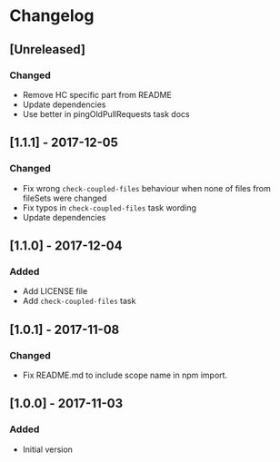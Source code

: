 # Changelog

## [Unreleased]
### Changed
- Remove HC specific part from README
- Update dependencies
- Use better in pingOldPullRequests task docs

## [1.1.1] - 2017-12-05
### Changed
- Fix wrong `check-coupled-files` behaviour when none of files from fileSets were changed
- Fix typos in `check-coupled-files` task wording
- Update dependencies

## [1.1.0] - 2017-12-04
### Added
- Add LICENSE file
- Add `check-coupled-files` task

## [1.0.1] - 2017-11-08
### Changed
- Fix README.md to include scope name in npm import.

## [1.0.0] - 2017-11-03
### Added
- Initial version
